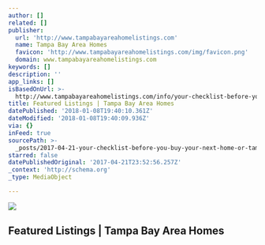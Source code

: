 ```yaml
---
author: []
related: []
publisher:
  url: 'http://www.tampabayareahomelistings.com'
  name: Tampa Bay Area Homes
  favicon: 'http://www.tampabayareahomelistings.com/img/favicon.png'
  domain: www.tampabayareahomelistings.com
keywords: []
description: ''
app_links: []
isBasedOnUrl: >-
  http://www.tampabayareahomelistings.com/info/your-checklist-before-you-buy-your-next-home
title: Featured Listings | Tampa Bay Area Homes
datePublished: '2018-01-08T19:40:10.361Z'
dateModified: '2018-01-08T19:40:09.936Z'
via: {}
inFeed: true
sourcePath: >-
  _posts/2017-04-21-your-checklist-before-you-buy-your-next-home-or-tampa-bay-are.md
starred: false
datePublishedOriginal: '2017-04-21T23:52:56.257Z'
_context: 'http://schema.org'
_type: MediaObject

---
```

<article style=""><img src="https://imgflo.herokuapp.com/graph/2b2431f8e7ba7b0/559fa5a70b71497074fe70bd5f8d478a/noop.png?input=http%3A%2F%2Fs-static.cinccdn.com%2Fimages%2Fuploads%2FUP5F4AC8FDA34440.png" /><h1>Featured Listings | Tampa Bay Area Homes</h1></article>